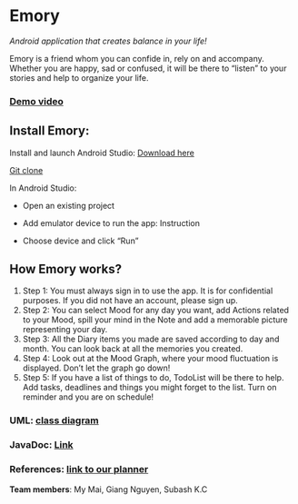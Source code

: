 # **Emory**

*Android application that creates balance in your life!*

Emory is a friend whom you can confide in, rely on and accompany. Whether you are happy, sad or confused, it will be there to “listen” to your stories and help to organize your life.


### [Demo video](https://youtu.be/lXGb_AlDxrY)


## Install Emory:
Install and launch Android Studio: [Download here](https://developer.android.com/studio?gclid=Cj0KCQiA2af-BRDzARIsAIVQUOegnlm_V6W7UdtvmBmKbhlZcjJnPJeRJwOqNqZD-LK2bt-wXA7WuQoaAsAyEALw_wcB&gclsrc=aw.ds)

[Git clone](https://gitlab.metropolia.fi/mobilesb3002/team5/emory.git)

In Android Studio: 

- Open an existing project

- Add emulator device to run the app: Instruction
- Choose device and click “Run” 


## How Emory works?

1. Step 1: You must always sign in to use the app. It is for confidential purposes. If you did not have an account, please sign up.
2. Step 2: You can select Mood for any day you want, add Actions related to your Mood, spill your mind in the Note and add a memorable picture representing your day. 
3. Step 3: All the Diary items you made are saved according to day and month. You can look back at all the memories you created.
4. Step 4: Look out at the Mood Graph, where your mood fluctuation is displayed. Don’t let the graph go down!
5. Step 5: If you have a list of things to do, TodoList will be there to help. Add tasks, deadlines and things you might forget to the list. Turn on reminder and you are on schedule!


### UML: [class diagram](https://drive.google.com/file/d/1wb_dRsa_r9JWggeUO3BJe6Staq5Fu2aB/view)
### JavaDoc: [Link](http://users.metropolia.fi/~mym/Emory%20javadoc/)
### References: [link to our planner](https://tasks.office.com/metropoliafi.onmicrosoft.com/Home/PlanViews/40y0QtIAOkebdgVeE6_VNJYAHwQ9?Type=PlanLink&Channel=Link&CreatedTime=637508790974550000)

**Team members**: My Mai, Giang Nguyen, Subash K.C

